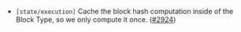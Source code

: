- `[state/execution]` Cache the block hash computation inside of the Block Type, so we only compute it once.
  ([\#2924](https://github.com/depinnetwork/por-consensus/pull/2924))